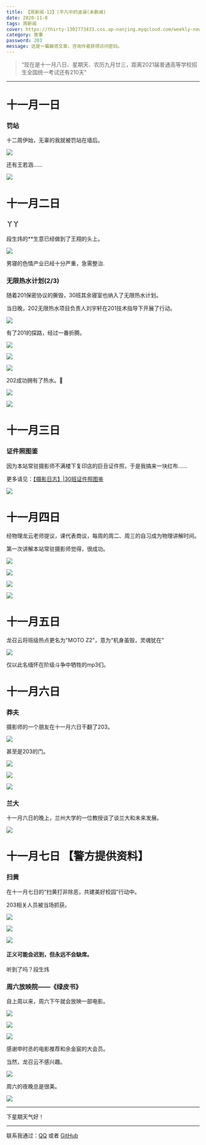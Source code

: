```yaml
---
title: 【周新闻-12】|平凡中的波澜(未删减)
date: 2020-11-8
tags: 周新闻
cover: https://thirty-1302773433.cos.ap-nanjing.myqcloud.com/weekly-news/12/DSC_9918.JPG
category: 故事
password: 203
message: 这是一篇敏感文章，咨询作者获得访问密码。
---
```

> “现在是十一月八日、星期天、农历九月廿三，距离2021届普通高等学校招生全国统一考试还有210天"

---
# 十一月一日

### 罚站

十二周伊始，无辜的我就被罚站在墙后。


![](https://thirty-1302773433.cos.ap-nanjing.myqcloud.com/weekly-news/12/DSC_9294.JPG)

还有王若涵……  

![](https://thirty-1302773433.cos.ap-nanjing.myqcloud.com/weekly-news/12/DSC_9295.JPG)

# 十一月二日  

### 丫丫

段生炜的**生意已经做到了王翔的头上。

![](https://thirty-1302773433.cos.ap-nanjing.myqcloud.com/weekly-news/12/DSC_9300.JPG)

男寝的色情产业已经十分严重，急需整治.  

### 无限热水计划(2/3)  

随着201保密协议的撕毁，30班其余寝室也纳入了无限热水计划。  

当日晚，202无限热水项目负责人刘宇轩在201技术指导下开展了行动。  

![](https://thirty-1302773433.cos.ap-nanjing.myqcloud.com/weekly-news/12/DSC_9358.JPG)

有了201的探路，经过一番折腾。  

![](https://thirty-1302773433.cos.ap-nanjing.myqcloud.com/weekly-news/12/DSC_9354.JPG)

![](https://thirty-1302773433.cos.ap-nanjing.myqcloud.com/weekly-news/12/DSC_9364.JPG)

![](https://thirty-1302773433.cos.ap-nanjing.myqcloud.com/weekly-news/12/DSC_9362.JPG)

202成功拥有了热水。🎉



![](https://thirty-1302773433.cos.ap-nanjing.myqcloud.com/weekly-news/12/DSC_9370.JPG)

![](https://thirty-1302773433.cos.ap-nanjing.myqcloud.com/weekly-news/12/DSC_9368.JPG)

# 十一月三日  

### 证件照图鉴  

因为本站常驻摄影师不满楼下复印店的巨丑证件照，于是我搞来一块红布…… 

更多请见：[【摄影日志】|30班证件照图鉴](/photo-diary/zhengjian-photo/)

![](https://thirty-1302773433.cos.ap-nanjing.myqcloud.com/weekly-news/12/DSC_93445.JPG)

# 十一月四日  

经物理龙云老师提议，课代表商议，每周的周二、周三的自习成为物理讲解时间。  

第一次讲解本站常驻摄影师觉得，很成功。

![](https://thirty-1302773433.cos.ap-nanjing.myqcloud.com/weekly-news/12/DSC_9693.JPG)

![](https://thirty-1302773433.cos.ap-nanjing.myqcloud.com/weekly-news/12/DSC_9695.JPG)

![](https://thirty-1302773433.cos.ap-nanjing.myqcloud.com/weekly-news/12/DSC_9699.JPG)

![](https://thirty-1302773433.cos.ap-nanjing.myqcloud.com/weekly-news/12/DSC_9703.JPG)

# 十一月五日  

龙召云将班级热点更名为"MOTO Z2"，意为“机身虽毁，灵魂犹在”

![](https://thirty-1302773433.cos.ap-nanjing.myqcloud.com/weekly-news/12/DSC_9709.JPG)

仅以此名缅怀在阶级斗争中牺牲的mp3们。 

# 十一月六日  

### 莽夫

摄影师的一个朋友在十一月六日干翻了203。

![](https://thirty-1302773433.cos.ap-nanjing.myqcloud.com/weekly-news/12/DSC_9827.JPG)

甚至是203的门。  

![](https://thirty-1302773433.cos.ap-nanjing.myqcloud.com/weekly-news/12/DSC_9840.JPG)

![](https://thirty-1302773433.cos.ap-nanjing.myqcloud.com/weekly-news/12/DSC_9842.JPG)

![](https://thirty-1302773433.cos.ap-nanjing.myqcloud.com/weekly-news/12/DSC_9695.JPG)

### 兰大  

十一月六日的晚上，兰州大学的一位教授谈了谈兰大和未来发展。 

![](https://thirty-1302773433.cos.ap-nanjing.myqcloud.com/weekly-news/12/QQ图片20201108175358.jpg)

# 十一月七日 【警方提供资料】

### 扫黄

在十一月七日的“扫黄打非除恶，共建美好校园”行动中。  

203相关人员被当场抓获。

![](https://thirty-1302773433.cos.ap-nanjing.myqcloud.com/weekly-news/12/DSC_9877.JPG)

![](https://thirty-1302773433.cos.ap-nanjing.myqcloud.com/weekly-news/12/DSC_9882.JPG)

![](https://thirty-1302773433.cos.ap-nanjing.myqcloud.com/weekly-news/12/DSC_9889.JPG)

#### 正义可能会迟到，但永远不会缺席。  

听到了吗？段生炜

### 周六放映院——《绿皮书》  

自上周以来，周六下午就会放映一部电影。 

![](https://thirty-1302773433.cos.ap-nanjing.myqcloud.com/weekly-news/12/DSC_9902.JPG)

![](https://thirty-1302773433.cos.ap-nanjing.myqcloud.com/weekly-news/12/DSC_9907.JPG)

![](https://thirty-1302773433.cos.ap-nanjing.myqcloud.com/weekly-news/12/DSC_9918.JPG)

感谢申时丞的电影推荐和余金宸的大会员。

当然，龙召云不感兴趣。

![](https://thirty-1302773433.cos.ap-nanjing.myqcloud.com/weekly-news/12/DSC_9920.JPG)

周六的夜晚总是很美。  

![](https://thirty-1302773433.cos.ap-nanjing.myqcloud.com/weekly-news/12/DSC_9929.JPG)

-------

下星期天气好！

---

联系我通过：[QQ](https://thirty-1302773433.cos.ap-nanjing.myqcloud.com/post/about/1601644798481_temp_qrcode_share_9993.png) 或者 [GitHub](https://github.com)  

